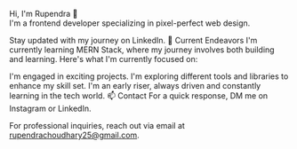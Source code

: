 Hi, I'm Rupendra 👋 <br>
I'm a frontend developer specializing in pixel-perfect web design.

Stay updated with my journey on LinkedIn.
🔭 Current Endeavors
I'm currently learning MERN Stack, where my journey involves both building and learning. Here's what I'm currently focused on:

I'm engaged in exciting projects.
I'm exploring different tools and libraries to enhance my skill set.
I'm an early riser, always driven and constantly learning in the tech world.
📫 Contact
For a quick response, DM me on Instagram or LinkedIn.

For professional inquiries, reach out via email at rupendrachoudhary25@gmail.com.
<!---
rupendrachoudhary25/rupendrachoudhary25 is a ✨ special ✨ repository because its `README.md` (this file) appears on your GitHub profile.
You can click the Preview link to take a look at your changes.
--->
